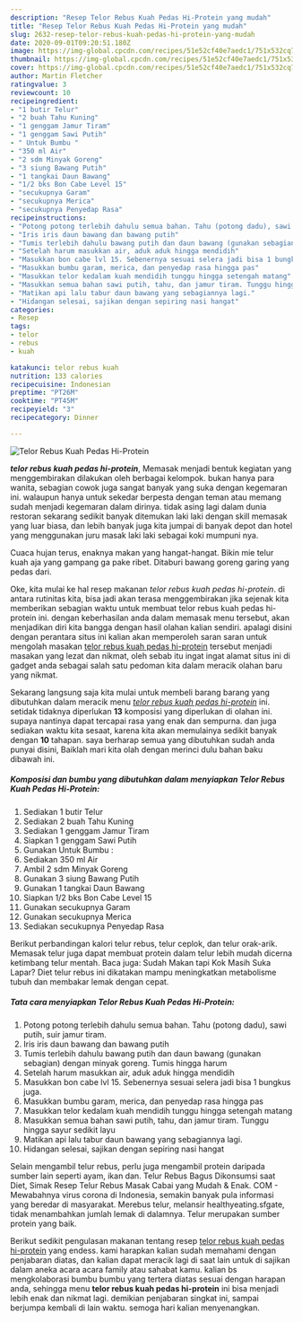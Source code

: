 ```yaml
---
description: "Resep Telor Rebus Kuah Pedas Hi-Protein yang mudah"
title: "Resep Telor Rebus Kuah Pedas Hi-Protein yang mudah"
slug: 2632-resep-telor-rebus-kuah-pedas-hi-protein-yang-mudah
date: 2020-09-01T09:20:51.180Z
image: https://img-global.cpcdn.com/recipes/51e52cf40e7aedc1/751x532cq70/telor-rebus-kuah-pedas-hi-protein-foto-resep-utama.jpg
thumbnail: https://img-global.cpcdn.com/recipes/51e52cf40e7aedc1/751x532cq70/telor-rebus-kuah-pedas-hi-protein-foto-resep-utama.jpg
cover: https://img-global.cpcdn.com/recipes/51e52cf40e7aedc1/751x532cq70/telor-rebus-kuah-pedas-hi-protein-foto-resep-utama.jpg
author: Martin Fletcher
ratingvalue: 3
reviewcount: 10
recipeingredient:
- "1 butir Telur"
- "2 buah Tahu Kuning"
- "1 genggam Jamur Tiram"
- "1 genggam Sawi Putih"
- " Untuk Bumbu "
- "350 ml Air"
- "2 sdm Minyak Goreng"
- "3 siung Bawang Putih"
- "1 tangkai Daun Bawang"
- "1/2 bks Bon Cabe Level 15"
- "secukupnya Garam"
- "secukupnya Merica"
- "secukupnya Penyedap Rasa"
recipeinstructions:
- "Potong potong terlebih dahulu semua bahan. Tahu (potong dadu), sawi putih, suir jamur tiram."
- "Iris iris daun bawang dan bawang putih"
- "Tumis terlebih dahulu bawang putih dan daun bawang (gunakan sebagian) dengan minyak goreng. Tumis hingga harum"
- "Setelah harum masukkan air, aduk aduk hingga mendidih"
- "Masukkan bon cabe lvl 15. Sebenernya sesuai selera jadi bisa 1 bungkus juga."
- "Masukkan bumbu garam, merica, dan penyedap rasa hingga pas"
- "Masukkan telor kedalam kuah mendidih tunggu hingga setengah matang"
- "Masukkan semua bahan sawi putih, tahu, dan jamur tiram. Tunggu hingga sayur sedikit layu"
- "Matikan api lalu tabur daun bawang yang sebagiannya lagi."
- "Hidangan selesai, sajikan dengan sepiring nasi hangat"
categories:
- Resep
tags:
- telor
- rebus
- kuah

katakunci: telor rebus kuah 
nutrition: 133 calories
recipecuisine: Indonesian
preptime: "PT26M"
cooktime: "PT45M"
recipeyield: "3"
recipecategory: Dinner

---
```



![Telor Rebus Kuah Pedas Hi-Protein](https://img-global.cpcdn.com/recipes/51e52cf40e7aedc1/751x532cq70/telor-rebus-kuah-pedas-hi-protein-foto-resep-utama.jpg)

<b><i>telor rebus kuah pedas hi-protein</i></b>, Memasak menjadi bentuk kegiatan yang menggembirakan dilakukan oleh berbagai kelompok. bukan hanya para wanita, sebagian cowok juga sangat banyak yang suka dengan kegemaran ini. walaupun hanya untuk sekedar berpesta dengan teman atau memang sudah menjadi kegemaran dalam dirinya. tidak asing lagi dalam dunia restoran sekarang sedikit banyak ditemukan laki laki dengan skill memasak yang luar biasa, dan lebih banyak juga kita jumpai di banyak depot dan hotel yang menggunakan juru masak laki laki sebagai koki mumpuni nya.

Cuaca hujan terus, enaknya makan yang hangat-hangat. Bikin mie telur kuah aja yang gampang ga pake ribet. Ditaburi bawang goreng garing yang pedas dari.

Oke, kita mulai ke hal resep makanan <i>telor rebus kuah pedas hi-protein</i>. di antara rutinitas kita, bisa jadi akan terasa menggembirakan jika sejenak kita memberikan sebagian waktu untuk membuat telor rebus kuah pedas hi-protein ini. dengan keberhasilan anda dalam memasak menu tersebut, akan menjadikan diri kita bangga dengan hasil olahan kalian sendiri. apalagi disini dengan perantara situs ini kalian akan memperoleh saran saran untuk mengolah masakan <u>telor rebus kuah pedas hi-protein</u> tersebut menjadi masakan yang lezat dan nikmat, oleh sebab itu ingat ingat alamat situs ini di gadget anda sebagai salah satu pedoman kita dalam meracik olahan baru yang nikmat.


Sekarang langsung saja kita mulai untuk membeli barang barang yang dibutuhkan dalam meracik menu <u><i>telor rebus kuah pedas hi-protein</i></u> ini. setidak tidaknya diperlukan <b>13</b> komposisi yang diperlukan di olahan ini. supaya nantinya dapat tercapai rasa yang enak dan sempurna. dan juga sediakan waktu kita sesaat, karena kita akan memulainya sedikit banyak dengan <b>10</b> tahapan. saya berharap semua yang dibutuhkan sudah anda punyai disini, Baiklah mari kita olah dengan merinci dulu bahan baku dibawah ini.

<!--inarticleads1-->

##### Komposisi dan bumbu yang dibutuhkan dalam menyiapkan Telor Rebus Kuah Pedas Hi-Protein:

1. Sediakan 1 butir Telur
1. Sediakan 2 buah Tahu Kuning
1. Sediakan 1 genggam Jamur Tiram
1. Siapkan 1 genggam Sawi Putih
1. Gunakan  Untuk Bumbu :
1. Sediakan 350 ml Air
1. Ambil 2 sdm Minyak Goreng
1. Gunakan 3 siung Bawang Putih
1. Gunakan 1 tangkai Daun Bawang
1. Siapkan 1/2 bks Bon Cabe Level 15
1. Gunakan secukupnya Garam
1. Gunakan secukupnya Merica
1. Sediakan secukupnya Penyedap Rasa


Berikut perbandingan kalori telur rebus, telur ceplok, dan telur orak-arik. Memasak telur juga dapat membuat protein dalam telur lebih mudah dicerna ketimbang telur mentah. Baca juga: Sudah Makan tapi Kok Masih Suka Lapar? Diet telur rebus ini dikatakan mampu meningkatkan metabolisme tubuh dan membakar lemak dengan cepat. 

<!--inarticleads2-->

##### Tata cara menyiapkan Telor Rebus Kuah Pedas Hi-Protein:

1. Potong potong terlebih dahulu semua bahan. Tahu (potong dadu), sawi putih, suir jamur tiram.
1. Iris iris daun bawang dan bawang putih
1. Tumis terlebih dahulu bawang putih dan daun bawang (gunakan sebagian) dengan minyak goreng. Tumis hingga harum
1. Setelah harum masukkan air, aduk aduk hingga mendidih
1. Masukkan bon cabe lvl 15. Sebenernya sesuai selera jadi bisa 1 bungkus juga.
1. Masukkan bumbu garam, merica, dan penyedap rasa hingga pas
1. Masukkan telor kedalam kuah mendidih tunggu hingga setengah matang
1. Masukkan semua bahan sawi putih, tahu, dan jamur tiram. Tunggu hingga sayur sedikit layu
1. Matikan api lalu tabur daun bawang yang sebagiannya lagi.
1. Hidangan selesai, sajikan dengan sepiring nasi hangat


Selain mengambil telur rebus, perlu juga mengambil protein daripada sumber lain seperti ayam, ikan dan. Telur Rebus Bagus Dikonsumsi saat Diet, Simak Resep Telur Rebus Masak Cabai yang Mudah &amp; Enak. COM - Mewabahnya virus corona di Indonesia, semakin banyak pula informasi yang beredar di masyarakat. Merebus telur, melansir healthyeating.sfgate, tidak menambahkan jumlah lemak di dalamnya. Telur merupakan sumber protein yang baik. 

Berikut sedikit pengulasan makanan tentang resep <u>telor rebus kuah pedas hi-protein</u> yang endess. kami harapkan kalian sudah memahami dengan penjabaran diatas, dan kalian dapat meracik lagi di saat lain untuk di sajikan dalam aneka acara acara family atau sahabat kamu. kalian bs mengkolaborasi bumbu bumbu yang tertera diatas sesuai dengan harapan anda, sehingga menu <b>telor rebus kuah pedas hi-protein</b> ini bisa menjadi lebih enak dan nikmat lagi. demikian penjabaran singkat ini, sampai berjumpa kembali di lain waktu. semoga hari kalian menyenangkan.
